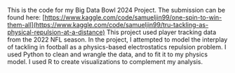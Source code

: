 This is the code for my Big Data Bowl 2024 Project. The submission can be found here: [https://www.kaggle.com/code/samueljin99/one-spin-to-win-them-all](https://www.kaggle.com/code/samueljin99/tru-tackling-as-physical-repulsion-at-a-distance)
This project used player tracking data from the 2022 NFL season. In the project, I attempted to model the interplay of tackling in football as a physics-based electrostatics repulsion problem.
I used Python to clean and wrangle the data, and to fit it to my physics model. I used R to create visualizations to complement my analysis.
